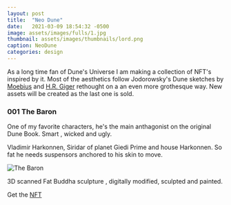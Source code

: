 ```yaml
---
layout: post
title:  "Neo Dune"
date:   2021-03-09 18:54:32 -0500
image: assets/images/fulls/1.jpg
thumbnail: assets/images/thumbnails/lord.png
caption: NeoDune
categories: design
---
```


As a long time fan of Dune's Universe I am making a collection of NFT's  inspired by it. Most of the aesthetics follow Jodorowsky's Dune sketches by [Moebius](https://www.heavymetal.com/news/moebius-concept-art-jodorowsky-dune-characters/) and [H.R. Giger](https://www.duneinfo.com/unseen/hr-giger) rethought on a an even more grothesque way. New assets will be created as the last one is sold.

### 001 The Baron 

One of my favorite characters, he's the main anthagonist on the original Dune Book. Smart , wicked and ugly. 

Vladimir  Harkonnen, Siridar of planet Giedi Prime and house Harkonnen. So fat he needs suspensors anchored to his skin to move.

![The Baron](/assets/images/lordvlad.gif)

3D scanned Fat Buddha sculpture , digitally modified, sculpted and painted. 

Get the [NFT](https://rarible.com/token/0xd07dc4262bcdbf85190c01c996b4c06a461d2430:397940:0x5d2d11406e2cd45bfcd44cb2051708b51a00923fm)


 
